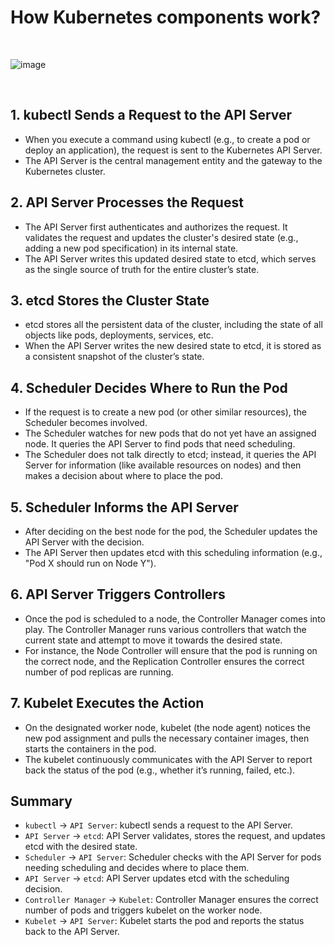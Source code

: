 # How Kubernetes components work?

<br>

![image](https://github.com/user-attachments/assets/13c3ace9-0b56-4bae-bcfa-af449e788d11)

<br>

## 1. kubectl Sends a Request to the API Server
- When you execute a command using kubectl (e.g., to create a pod or deploy an application), the request is sent to the Kubernetes API Server.
- The API Server is the central management entity and the gateway to the Kubernetes cluster.

## 2. API Server Processes the Request
- The API Server first authenticates and authorizes the request. It validates the request and updates the cluster's desired state (e.g., adding a new pod specification) in its internal state.
- The API Server writes this updated desired state to etcd, which serves as the single source of truth for the entire cluster’s state.

## 3. etcd Stores the Cluster State
- etcd stores all the persistent data of the cluster, including the state of all objects like pods, deployments, services, etc.
- When the API Server writes the new desired state to etcd, it is stored as a consistent snapshot of the cluster’s state.
  
## 4. Scheduler Decides Where to Run the Pod
- If the request is to create a new pod (or other similar resources), the Scheduler becomes involved.
- The Scheduler watches for new pods that do not yet have an assigned node. It queries the API Server to find pods that need scheduling.
- The Scheduler does not talk directly to etcd; instead, it queries the API Server for information (like available resources on nodes) and then makes a decision about where to place the pod.
  
## 5. Scheduler Informs the API Server
- After deciding on the best node for the pod, the Scheduler updates the API Server with the decision.
- The API Server then updates etcd with this scheduling information (e.g., "Pod X should run on Node Y").

## 6. API Server Triggers Controllers
- Once the pod is scheduled to a node, the Controller Manager comes into play. The Controller Manager runs various controllers that watch the current state and attempt to move it towards the desired state.
- For instance, the Node Controller will ensure that the pod is running on the correct node, and the Replication Controller ensures the correct number of pod replicas are running.

## 7. Kubelet Executes the Action
- On the designated worker node, kubelet (the node agent) notices the new pod assignment and pulls the necessary container images, then starts the containers in the pod.
- The kubelet continuously communicates with the API Server to report back the status of the pod (e.g., whether it’s running, failed, etc.).


Summary
---
- `kubectl` → `API Server`: kubectl sends a request to the API Server.
- `API Server` → `etcd`: API Server validates, stores the request, and updates etcd with the desired state.
- `Scheduler` → `API Server`: Scheduler checks with the API Server for pods needing scheduling and decides where to place them.
- `API Server` → `etcd`: API Server updates etcd with the scheduling decision.
- `Controller Manager` → `Kubelet`: Controller Manager ensures the correct number of pods and triggers kubelet on the worker node.
- `Kubelet` → `API Server`: Kubelet starts the pod and reports the status back to the API Server.
